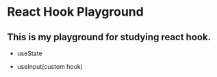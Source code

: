 # React Hook Playground

## This is my playground for studying react hook.

- useState

- useInput(custom hook)
